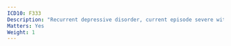```yaml
---
ICD10: F333
Description: "Recurrent depressive disorder, current episode severe with psychotic symptoms"
Matters: Yes
Weight: 1
---
```

